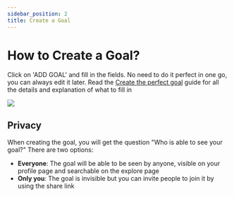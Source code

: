 ```yaml
---
sidebar_position: 2
title: Create a Goal
---
```


# How to Create a Goal?
Click on 'ADD GOAL' and fill in the fields. No need to do it perfect in one go, you can always edit it later.
Read the [Create the perfect goal](category/create-the-perfect-goal) guide for all the details and explanation of what to fill in

<img src="/gif/create-goal.gif" className="gif"/>

## Privacy
When creating the goal, you will get the question "Who is able to see your goal?" There are two options:
- **Everyone**: The goal will be able to be seen by anyone, visible on your profile page and searchable on the explore page
- **Only you**: The goal is invisible but you can invite people to join it by using the share link

<!-- ## Activate Focus Boost
Activate the Focus Boost to
- Receive a weekly email with exercises
- Two extra questions to remember you what you're doing all the effort for
- Highlighted goal in the app -->
